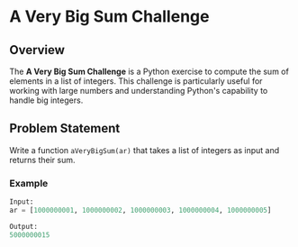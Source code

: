 # A Very Big Sum Challenge

## Overview
The **A Very Big Sum Challenge** is a Python exercise to compute the sum of elements in a list of integers. This challenge is particularly useful for working with large numbers and understanding Python's capability to handle big integers.

## Problem Statement
Write a function `aVeryBigSum(ar)` that takes a list of integers as input and returns their sum.

### Example
```python
Input:
ar = [1000000001, 1000000002, 1000000003, 1000000004, 1000000005]

Output:
5000000015
